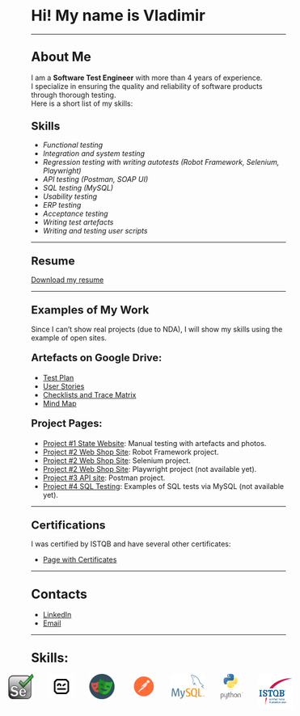 # <span style="font-size: 30px;">Hi! My name is Vladimir</span>


---

## <span style="font-size: 25px;">About Me</span>
I am a <b>Software Test Engineer</b> with more than 4 years of experience.  
I specialize in ensuring the quality and reliability of software products through thorough testing.  
Here is a short list of my skills:

### <span style="font-size: 22px;">Skills</span>
- *Functional testing*
- *Integration and system testing*
- *Regression testing with writing autotests (Robot Framework, Selenium, Playwright)*
- *API testing (Postman, SOAP UI)*
- *SQL testing (MySQL)*
- *Usability testing*
- *ERP testing*
- *Acceptance testing*
- *Writing test artefacts*
- *Writing and testing user scripts*

---

### <span style="font-size: 22px;">Resume</span>
[Download my resume](CV_Lashin_Tester_eng.pdf) 

---

### <span style="font-size: 22px;">Examples of My Work</span>
Since I can’t show real projects (due to NDA), I will show my skills using the example of open sites.

#### <span style="font-size: 20px;">Artefacts on Google Drive:</span>
- <a href="https://docs.google.com/document/d/1mu7r23lQwvueH1c_ltrmVmpEzFx3lkqlwZ1kSe0A0x4/edit?usp=sharing" target="_blank">Test Plan</a>
- <a href="https://docs.google.com/spreadsheets/d/1f4Q8VN6Gufj0R72tmPBWx7tXoL7sAcTbXJKIx3ZEtRk/edit?usp=sharing" target="_blank">User Stories</a>
- <a href="https://docs.google.com/spreadsheets/d/1bLJAJp9h3iQc03_BMJ5PXBq2RVoE54kseyUYoxY_feQ/edit?usp=sharing" target="_blank">Checklists and Trace Matrix</a>
- <a href="https://vnlashin-tester.github.io/Mind_Map/markmap.html" target="_blank">Mind Map</a>

#### <span style="font-size: 20px;">Project Pages:</span>
- [Project #1 State Website](https://github.com/vnlashin-tester/IND_project): Manual testing with artefacts and photos. 
- [Project #2 Web Shop Site](https://github.com/vnlashin-tester/RFW_Polteq_WebShop_Lashin): Robot Framework project.
- [Project #2 Web Shop Site](https://github.com/vnlashin-tester/Selenium_Polteq_WebShop_Lashin): Selenium project.
- [Project #2 Web Shop Site](https://vnlashin-tester.github.io/vnlashin-tester/under_construction.html): Playwright project (not available yet).
- [Project #3 API site](https://github.com/vnlashin-tester/postman_portfolio): Postman project.
- [Project #4 SQL Testing](https://vnlashin-tester.github.io/vnlashin-tester/under_construction.html): Examples of SQL tests via MySQL (not available yet).

---

### <span style="font-size: 22px;">Certifications</span>
I was certified by ISTQB and have several other certificates:
- [Page with Certificates](https://github.com/vnlashin-tester/vnlashin-tester/blob/main/CERTIFICATES.md)

---

## <span style="font-size: 25px;">Contacts</span>
- [LinkedIn](https://www.linkedin.com/in/vnlashin)
- [Email](mailto:vnlashin@gmail.com)

---

## <span style="font-size: 25px;">Skills:</span>
<div style="display:flex; justify-content: center;">
  <img src="img/logo/selenium.svg" alt="Selenium Logo" width="50px" height="50px" style="margin-right: 30px;">
  <img src="img/logo/rfw.png" alt="Robot Framework Logo" width="50" height="50" style="margin-right: 30px;">
  <img src="img/logo/playwright.png" alt="Playwright Logo" width="50" height="50" style="margin-right: 30px;">
  <img src="img/logo/postman.svg" alt="Postman Logo" width="50" height="50" style="margin-right: 30px;">
  <img src="img/logo/mysql.png" alt="MySQL Logo" width="70" height="50" style="margin-right: 30px;">
  <img src="img/logo/python.svg" alt="Python Logo" width="50" height="50" style="margin-right: 30px;">
  <img src="img/logo/istqb.png" alt="ISTQB Logo" width="70" height="70" style="margin-right: 30px;">
</div>


